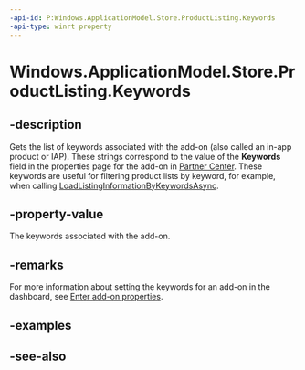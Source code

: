 ```yaml
---
-api-id: P:Windows.ApplicationModel.Store.ProductListing.Keywords
-api-type: winrt property
---
```


<!-- Property syntax
public Windows.Foundation.Collections.IIterable<string> Keywords { get; }
-->

# Windows.ApplicationModel.Store.ProductListing.Keywords

## -description
Gets the list of keywords associated with the add-on (also called an in-app product or IAP). These strings correspond to the value of the **Keywords** field in the properties page for the add-on in [Partner Center](https://partner.microsoft.com/dashboard). These keywords are useful for filtering product lists by keyword, for example, when calling [LoadListingInformationByKeywordsAsync](currentapp_loadlistinginformationbykeywordsasync_2044666377.md).

## -property-value
The keywords associated with the add-on.

## -remarks
For more information about setting the keywords for an add-on in the dashboard, see [Enter add-on properties](https://msdn.microsoft.com/windows/uwp/publish/enter-add-on-properties).

## -examples

## -see-also
